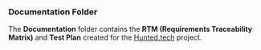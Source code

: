 ### Documentation Folder

The **Documentation** folder contains the **RTM (Requirements Traceability Matrix)** and **Test Plan** created for the [Hunted.tech](https://huntd.tech/) project.
